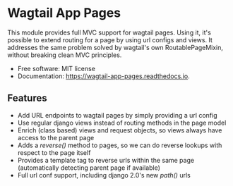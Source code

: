 # Wagtail App Pages

This module provides full MVC support for wagtail pages. Using it, it's possible to extend routing for a page by using
url configs and views. It addresses the same problem solved by wagtail's own RoutablePageMixin, without breaking clean
MVC principles.

* Free software: MIT license
* Documentation: https://wagtail-app-pages.readthedocs.io.


Features
--------

* Add URL endpoints to wagtail pages by simply providing a url config
* Use regular django views instead of routing methods in the page model
* Enrich (class based) views and request objects, so views always have access to the parent page
* Adds a *reverse()* method to pages, so we can do reverse lookups with respect to the page itself
* Provides a template tag to reverse urls within the same page (automatically detecting parent page if available)
* Full url conf support, including django 2.0's new *path()* urls
